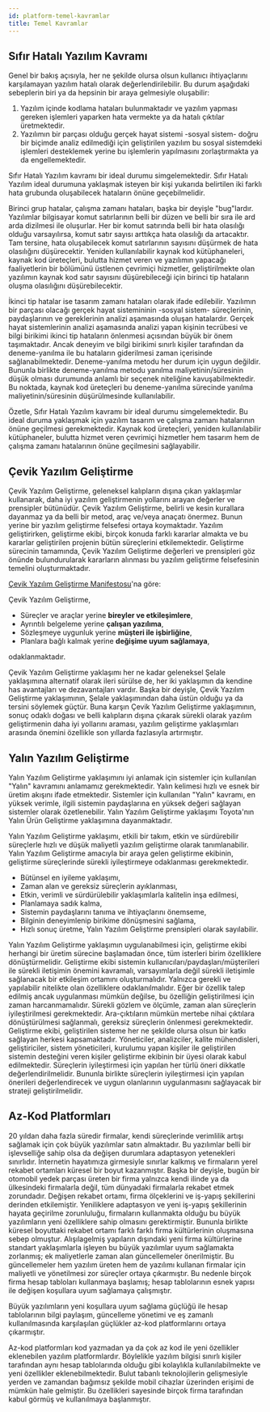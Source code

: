 ```yaml
---
id: platform-temel-kavramlar
title: Temel Kavramlar
---
```


<a id="aHeaderMenuAnchor" data-header-menu="Docs"></a>

## Sıfır Hatalı Yazılım Kavramı

Genel bir bakış açısıyla, her ne şekilde olursa olsun kullanıcı ihtiyaçlarını karşılamayan yazılım hatalı olarak değerlendirilebilir. Bu durum aşağıdaki sebeplerin biri ya da hepsinin bir araya gelmesiyle oluşabilir:

1.  Yazılım içinde kodlama hataları bulunmaktadır ve yazılım yapması gereken işlemleri yaparken hata vermekte ya da hatalı çıktılar üretmektedir.
2.  Yazılımın bir parçası olduğu gerçek hayat sistemi -sosyal sistem- doğru bir biçimde analiz edilmediği için geliştirilen yazılım bu sosyal sistemdeki işlemleri desteklemek yerine bu işlemlerin yapılmasını zorlaştırmakta ya da engellemektedir.

Sıfır Hatalı Yazılım kavramı bir ideal durumu simgelemektedir. Sıfır Hatalı Yazılım ideal durumuna yaklaşmak isteyen bir kişi yukarıda belirtilen iki farklı hata grubunda oluşabilecek hataların önüne geçebilmelidir.

Birinci grup hatalar, çalışma zamanı hataları, başka bir deyişle "bug"lardır. Yazılımlar bilgisayar komut satırlarının belli bir düzen ve belli bir sıra ile ard arda dizilmesi ile oluşurlar. Her bir komut satırında belli bir hata olasılığı olduğu varsayılırsa, komut satır sayısı arttıkça hata olasılığı da artacaktır. Tam tersine, hata oluşabilecek komut satırlarının sayısını düşürmek de hata olasılığını düşürecektir. Yeniden kullanılabilir kaynak kod kütüphaneleri, kaynak kod üreteçleri, bulutta hizmet veren ve yazılımın yapacağı faaliyetlerin bir bölümünü üstlenen çevrimiçi hizmetler, geliştirilmekte olan yazılımın kaynak kod satır sayısını düşürebileceği için birinci tip hataların oluşma olasılığını düşürebilecektir.

İkinci tip hatalar ise tasarım zamanı hataları olarak ifade edilebilir. Yazılımın bir parçası olacağı gerçek hayat sistemininin -sosyal sistem- süreçlerinin, paydaşlarının ve gereklerinin analizi aşamasında oluşan hatalardır. Gerçek hayat sistemlerinin analizi aşamasında analizi yapan kişinin tecrübesi ve bilgi birikimi ikinci tip hataların önlenmesi açısından büyük bir önem taşımaktadır. Ancak deneyim ve bilgi birikimi sınırlı kişiler tarafından da deneme-yanılma ile bu hataların giderilmesi zaman içerisinde sağlanabilmektedir. Deneme-yanılma metodu her durum için uygun değildir. Bununla birlikte deneme-yanılma metodu yanılma maliyetinin/süresinin düşük olması durumunda anlamlı bir seçenek niteliğine kavuşabilmektedir. Bu noktada, kaynak kod üreteçleri bu deneme-yanılma sürecinde yanılma maliyetinin/süresinin düşürülmesinde kullanılabilir.

Özetle, Sıfır Hatalı Yazılım kavramı bir ideal durumu simgelemektedir. Bu ideal duruma yaklaşmak için yazılım tasarım ve çalışma zamanı hatalarının önüne geçilmesi gerekmektedir. Kaynak kod üreteçleri, yeniden kullanılabilir kütüphaneler, bulutta hizmet veren çevrimiçi hizmetler hem tasarım hem de çalışma zamanı hatalarının önüne geçilmesini sağlayabilir.

## Çevik Yazılım Geliştirme

Çevik Yazılım Geliştirme, geleneksel kalıpların dışına çıkan yaklaşımlar kullanarak, daha iyi yazılım geliştirmenin yollarını arayan değerler ve prensipler bütünüdür. Çevik Yazılım Geliştirme, belirli ve kesin kurallara dayanmaz ya da belli bir metod, araç ve/veya anaçatı önermez. Bunun yerine bir yazılım geliştirme felsefesi ortaya koymaktadır. Yazılım geliştirirken, geliştirme ekibi, birçok konuda farklı kararlar almakta ve bu kararlar geliştirilen projenin bütün süreçlerini etkilemektedir. Geliştirme sürecinin tamamında, Çevik Yazılım Geliştirme değerleri ve prensipleri göz önünde bulundurularak kararların alınması bu yazılım geliştirme felsefesinin temelini oluşturmaktadır.

[Çevik Yazılım Geliştirme Manifestosu](https://agilemanifesto.org/)'na göre:

Çevik Yazılım Geliştirme,
- Süreçler ve araçlar yerine **bireyler ve etkileşimlere**,
- Ayrıntılı belgeleme yerine **çalışan yazılıma**,
- Sözleşmeye uygunluk yerine **müşteri ile işbirliğine**,
- Planlara bağlı kalmak yerine **değişime uyum sağlamaya**,

odaklanmaktadır.

Çevik Yazılım Geliştirme yaklaşımı her ne kadar geleneksel Şelale yaklaşımına alternatif olarak ileri sürülse de, her iki yaklaşımın da kendine has avantajları ve dezavantajları vardır. Başka bir deyişle, Çevik Yazılım Geliştirme yaklaşımının, Şelale yaklaşımından daha üstün olduğu ya da tersini söylemek güçtür. Buna karşın Çevik Yazılım Geliştirme yaklaşımının, sonuç odaklı doğası ve belli kalıpların dışına çıkarak sürekli olarak yazılım geliştirmenin daha iyi yollarını araması, yazılım geliştirme yaklaşımları arasında önemini özellikle son yıllarda fazlasıyla artırmıştır.

## Yalın Yazılım Geliştirme

Yalın Yazılım Geliştirme yaklaşımını iyi anlamak için sistemler için kullanılan "Yalın" kavramını anlamamız gerekmektedir. Yalın kelimesi hızlı ve esnek bir üretim akışını ifade etmektedir. Sistemler için kullanılan "Yalın" kavramı, en yüksek verimle, ilgili sistemin paydaşlarına en yüksek değeri sağlayan sistemler olarak özetlenebilir. Yalın Yazılım Geliştirme yaklaşımı Toyota'nın Yalın Ürün Geliştirme yaklaşımına dayanmaktadır.

Yalın Yazılım Geliştirme yaklaşımı, etkili bir takım, etkin ve sürdürebilir süreçlerle hızlı ve düşük maliyetli yazılım geliştirme olarak tanımlanabilir. Yalın Yazılım Geliştirme amacıyla bir araya gelen geliştirme ekibinin, geliştirme süreçlerinde sürekli iyileştirmeye odaklanması gerekmektedir.

- Bütünsel en iyileme yaklaşımı,
- Zaman alan ve gereksiz süreçlerin ayıklanması,
- Etkin, verimli ve sürdürülebilir yaklaşımlarla kalitelin inşa edilmesi,
- Planlamaya sadık kalma,
- Sistemin paydaşlarını tanıma ve ihtiyaçlarını önemseme,
- Bilginin deneyimlenip birikime dönüşmesini sağlama,
- Hızlı sonuç üretme, Yalın Yazılım Geliştirme prensipleri olarak sayılabilir.

Yalın Yazılım Geliştirme yaklaşımın uygulanabilmesi için, geliştirme ekibi herhangi bir üretim sürecine başlamadan önce, tüm isterleri birim özelliklere dönüştürmelidir. Geliştirme ekibi sistemin kullanıcıları/paydaşları/müşterileri ile sürekli iletişimin önemini kavramalı, varsayımlarla değil sürekli iletişimle sağlanacak bir etkileşim ortamını oluşturmalıdır. Yalnızca gerekli ve yapılabilir nitelikte olan özelliklere odaklanılmalıdır. Eğer bir özellik talep edilmiş ancak uygulanması mümkün değilse, bu özelliğin geliştirilmesi için zaman harcanmamalıdır. Sürekli gözlem ve ölçümle, zaman alan süreçlerin iyileştirilmesi gerekmektedir. Ara-çıktıların mümkün mertebe nihai çıktılara dönüştürülmesi sağlanmalı, gereksiz süreçlerin önlenmesi gerekmektedir. Geliştirme ekibi, geliştirilen sisteme her ne şekilde olursa olsun bir katkı sağlayan herkesi kapsamaktadır. Yöneticiler, analizciler, kalite mühendisleri, geliştiriciler, sistem yöneticileri, kurulumu yapan kişiler ile geliştirilen sistemin desteğini veren kişiler geliştirme ekibinin bir üyesi olarak kabul edilmektedir. Süreçlerin iyileştirmesi için yapılan her türlü öneri dikkatle değerlendirilmelidir. Bununla birlikte süreçlerin iyileştirmesi için yapılan önerileri değerlendirecek ve uygun olanlarının uygulanmasını sağlayacak bir strateji geliştirilmelidir.

## Az-Kod Platformları

20 yıldan daha fazla süredir firmalar, kendi süreçlerinde verimlilik artışı sağlamak için çok büyük yazılımlar satın almaktadır. Bu yazılımlar belli bir işlevselliğe sahip olsa da değişen durumlara adaptasyon yetenekleri sınırlıdır. İnternetin hayatımıza girmesiyle sınırlar kalkmış ve firmaların yerel rekabet ortamları küresel bir boyut kazanmıştır. Başka bir deyişle, bugün bir otomobil yedek parçası üreten bir firma yalnızca kendi ilinde ya da ülkesindeki firmalarla değil, tüm dünyadaki firmalarla rekabet etmek zorundadır. Değişen rekabet ortamı, firma ölçeklerini ve iş-yapış şekillerini derinden etkilemiştir. Yeniliklere adaptasyon ve yeni iş-yapış şekillerinin hayata geçirilme zorunluluğu, firmaların kullanmakta olduğu bu büyük yazılımların yeni özelliklere sahip olmasını gerektirmiştir. Bununla birlikte küresel boyuttaki rekabet ortamı farklı farklı firma kültürlerinin oluşmasına sebep olmuştur. Alışılagelmiş yapıların dışındaki yeni firma kültürlerine standart yaklaşımlarla işleyen bu büyük yazılımlar uyum sağlamakta zorlanmış; ek maliyetlerle zaman alan güncellemeler önerilmiştir. Bu güncellemeler hem yazılım üreten hem de yazılımı kullanan firmalar için maliyetli ve yönetilmesi zor süreçler ortaya çıkarmıştır. Bu nedenle birçok firma hesap tabloları kullanmaya başlamış; hesap tablolarının esnek yapısı ile değişen koşullara uyum sağlamaya çalışmıştır.

Büyük yazılımların yeni koşullara uyum sağlama güçlüğü ile hesap tablolarının bilgi paylaşım, güncelleme yönetimi ve eş zamanlı kullanılmasında karşılaşılan güçlükler az-kod platformlarını ortaya çıkarmıştır.

Az-kod platformları kod yazmadan ya da çok az kod ile yeni özellikler eklenebilen yazılım platformlardır. Böylelikle yazılım bilgisi sınırlı kişiler tarafından aynı hesap tablolarında olduğu gibi kolaylıkla kullanılabilmekte ve yeni özellikler eklenebilmektedir. Bulut tabanlı teknolojilerin gelişmesiyle yerden ve zamandan bağımsız şekilde mobil cihazlar üzerinden erişimi de mümkün hale gelmiştir. Bu özellikleri sayesinde birçok firma tarafından kabul görmüş ve kullanılmaya başlanmıştır.